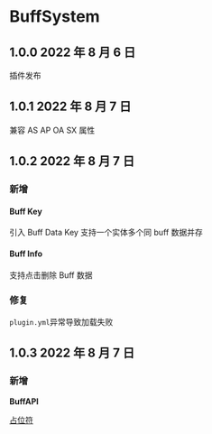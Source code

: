 # BuffSystem

## 1.0.0 2022 年 8 月 6 日

插件发布

## 1.0.1 2022 年 8 月 7 日

兼容 AS AP OA SX 属性

## 1.0.2 2022 年 8 月 7 日

### 新增

#### Buff Key

引入 Buff Data Key 支持一个实体多个同 buff 数据并存

#### Buff Info

支持点击删除 Buff 数据

### 修复

`plugin.yml`异常导致加载失败

## 1.0.3 2022 年 8 月 7 日

### 新增

**BuffAPI**

[占位符](https://blog.skillw.com/#sort=buffsystem&doc=%E5%85%B6%E5%AE%83/PlaceHolder.md)
